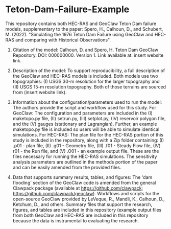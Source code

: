 # Teton-Dam-Failure-Example
This repository contains both HEC-RAS and GeoClaw Teton Dam failure models, supplementary to the paper: Spero, H., Calhoun, D., and Schubert, M. (2022). "Simulating the 1976 Teton Dam Failure using GeoClaw and HEC-RAS and comparing with Historical Observations".

1. Citation of the model: Calhoun, D. and Spero, H. Teton Dam GeoClaw Repository. DOI: 000000000. Version 1. Link available at: insert website link.

2. Description of the model: To support reproducibility, a full description of the GeoClaw and HEC-RAS models is included. Both models use two topographies: (I) USGS 30-m resolution for the larger topography and (II) USGS 15-m resolution topography. Both of those terrains are sourced from (insert website link). 

3. Information about the configuration/parameters used to run the model: The authors provide the script and workflow used for this study. For GeoClaw: The configuration and parameters are included in the (I) maketopo.py file, (II) setrun.py, (III) setplot.py, (IV) reservoir polygon file, and the (V) gauges (stationary and Lagrangian). Further, an example maketopo.py file is included so users will be able to simulate identical simulations.
For HEC-RAS: The plan file for the HEC-RAS portion of this study is included in the repository, along with a Zip folder containing: (I) .p01 - plan file, (II) .g01 - Geometry file, (III) .f01 - Steady Flow file, (IV) r01 - the Run file, and (V) .O01 - an example output file. These are the files necessary for running the HEC-RAS simulations. The sensitivity analysis parameters are outlined in the methods portion of the paper and can be easily amended from the provided files.

4. Data that supports summary results, tables, and figures:
The 'dam flooding' section of the GeoClaw code is amended from the general Clawpack package (available at https://github.com/clawpack; https://github.com/clawpack/geoclaw). Workflows and scripts for the open-source GeoClaw provided by LeVeque, R., Mandli, K., Calhoun, D., Ketchum, D., and others. Summary files that support the research, figures, and tables are included in this repository (example output files from both GeoClaw and HEC-RAS are included in this repository because the data is instrumental to evaluating the research.
